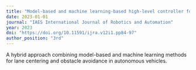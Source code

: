 ```yaml
---
title: "Model-based and machine learning-based high-level controller for autonomous vehicle navigation: lane centering and obstacles avoidance"
date: 2023-01-01
journal: "IAES International Journal of Robotics and Automation"
year: 2023
doi: "https://doi.org/10.11591/ijra.v12i1.pp84-97"
author_position: "3rd"
---
```


A hybrid approach combining model-based and machine learning methods for lane centering and obstacle avoidance in autonomous vehicles.
